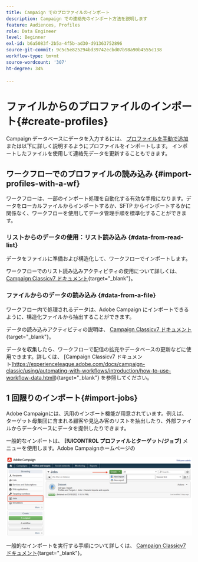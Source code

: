 ```yaml
---
title: Campaign でのプロファイルのインポート
description: Campaign での連絡先のインポート方法を説明します
feature: Audiences, Profiles
role: Data Engineer
level: Beginner
exl-id: b6a5083f-2b5a-4f5b-ad30-d91363752896
source-git-commit: 9c5c5e825294bd39742ecbd07b98a90b4555c138
workflow-type: tm+mt
source-wordcount: '307'
ht-degree: 34%

---
```


# ファイルからのプロファイルのインポート{#create-profiles}

Campaign データベースにデータを入力するには、 [プロファイルを手動で追加](create-profiles.md) または以下に詳しく説明するようにプロファイルをインポートします。 インポートしたファイルを使用して連絡先データを更新することもできます。

## ワークフローでのプロファイルの読み込み {#import-profiles-with-a-wf}

ワークフローは、一部のインポート処理を自動化する有効な手段になります。データをローカルファイルからインポートするか、SFTP からインポートするかに関係なく、ワークフローを使用してデータ管理手順を標準化することができます。

### リストからのデータの使用：リスト読み込み {#data-from-read-list}

データをファイルに準備および構造化して、ワークフローでインポートします。

ワークフローでのリスト読み込みアクティビティの使用について詳しくは、 [Campaign Classicv7 ドキュメント](https://experienceleague.adobe.com/docs/campaign-classic/using/automating-with-workflows/targeting-activities/read-list.html){target=&quot;_blank&quot;}。

### ファイルからのデータの読み込み {#data-from-a-file}

ワークフロー内で処理されるデータは、Adobe Campaign にインポートできるように、構造化ファイルから抽出することができます。

データの読み込みアクティビティの説明は、 [Campaign Classicv7 ドキュメント](https://experienceleague.adobe.com/docs/campaign-classic/using/automating-with-workflows/action-activities/data-loading--file-.html){target=&quot;_blank&quot;}。

データを収集したら、ワークフローで配信の拡充やデータベースの更新などに使用できます。詳しくは、 [Campaign Classicv7 ドキュメント]https://experienceleague.adobe.com/docs/campaign-classic/using/automating-with-workflows/introduction/how-to-use-workflow-data.htmll){target=&quot;_blank&quot;} を参照してください。

## 1 回限りのインポート{#import-jobs}

Adobe Campaignには、汎用のインポート機能が用意されています。例えば、ターゲット母集団に含まれる顧客や見込み客のリストを抽出したり、外部ファイルからデータベースにデータを提供したりできます。

一般的なインポートは、 **[!UICONTROL プロファイルとターゲット/ジョブ]** メニューを使用します。Adobe Campaignホームページの

![](assets/new-import-job.png)

一般的なインポートを実行する手順について詳しくは、 [Campaign Classicv7 ドキュメント](https://experienceleague.adobe.com/docs/campaign-classic/using/getting-started/importing-and-exporting-data/generic-imports-exports/about-generic-imports-exports.html?lang=ja){target=&quot;_blank&quot;}。
